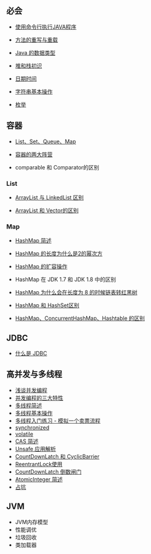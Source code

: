 ## 必会

- [使用命令行执行JAVA程序](基础/必会/使用命令行执行JAVA程序)

- [方法的重写与重载](基础/必会/方法的重写与重载)

- [Java 的数据类型](基础/必会/Java的数据类型)

- [堆和栈初识](基础/必会/堆和栈初识)

- [日期时间](基础/必会/日期时间)

- [字符串基本操作](基础/必会/字符串基本操作)

- [枚举](基础/必会/枚举)



## 容器

- [List、Set、Queue、Map](基础/容器/List、Set、Queue、Map)

- [容器的两大阵营](基础/容器/容器的两大阵营)

- comparable 和 Comparator的区别

### List

- [ArrayList 与 LinkedList 区别](基础/容器/ArrayList与LinkedList区别)

- [ArrayList 和 Vector的区别](基础/容器/ArrayList和Vector的区别) 




### Map

- [HashMap 简述](基础/容器/HashMap简述)

- [HashMap 的长度为什么是2的幂次方](基础/容器/HashMap的长度为什么是2的幂次方)

- [HashMap 的扩容操作](基础/容器/HashMap的扩容操作)

- HashMap 在 JDK 1.7 和 JDK 1.8 中的区别

- [HashMap 为什么会在长度为 8 的时候链表转红黑树](基础/容器/HashMap为什么会在长度为8的时候链表转红黑树)

- [HashMap 和 HashSet区别](基础/容器/HashMap和HashSet区别)

- [HashMap、ConcurrentHashMap、Hashtable 的区别](基础/容器/HashMap、ConcurrentHashMap、Hashtable的区别.md)



## JDBC

- [什么是 JDBC](基础/JDBC/什么是JDBC)





## 高并发与多线程

- [浅谈并发编程](基础/高并发与多线程/浅谈并发编程)
- [并发编程的三大特性](基础/高并发与多线程/并发编程的三大特性)
- [多线程简述](基础/高并发与多线程/多线程简述)
- [多线程基本操作](基础/高并发与多线程/多线程基本操作)
- [多线程入门练习 - 模拟一个卖票流程](基础/高并发与多线程/多线程入门练习-模拟一个卖票流程)
- [synchronized](基础/高并发与多线程/synchronized)
- [volatile](基础/高并发与多线程/volatile)
- [CAS 简述](基础/高并发与多线程/CAS简述)
- [Unsafe 应用解析](基础/高并发与多线程/Unsafe应用解析)
- [CountDownLatch 和 CyclicBarrier](基础/高并发与多线程/CountDownLatch和CyclicBarrier)
- [ReentrantLock使用](基础/高并发与多线程/ReentrantLock使用)
- [CountDownLatch 倒数闸门](基础/高并发与多线程/CountDownLatch)
- [AtomicInteger 简述](基础/高并发与多线程/AtomicInteger简述)
- [占坑](基础/高并发与多线程/占坑)




## JVM

- JVM内存模型
- 性能调优
- 垃圾回收
- 类加载器





